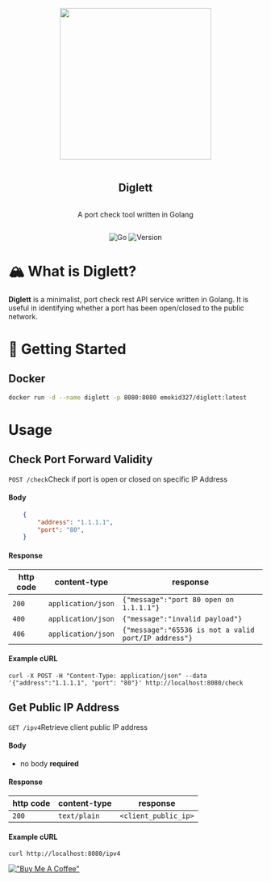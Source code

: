 <div align="center">
<article style="display: flex; flex-direction: column; align-items: center; justify-content: center;">
    <p align="center"><img width="300" src="https://ik.imagekit.io/songlim/diglett.png?updatedAt=1693543872307" /></p>
    <h1 style="width: 100%; text-align: center;">Diglett</h1>
    <p>
        A port check tool written in Golang
    </p>
</article>

![Go][go-badge] ![Version][version-badge]

[go-badge]: https://img.shields.io/badge/Golang-1.20-blue
[version-badge]: https://img.shields.io/badge/release-1.1.0-powderblue

</div>

# 🏔️ What is Diglett?
**Diglett** is a minimalist, port check rest API service written in Golang. It is useful in identifying whether a port has been open/closed to the public network.

# 🌟 Getting Started
## Docker
```bash
docker run -d --name diglett -p 8080:8080 emokid327/diglett:latest
```

# Usage
## Check Port Forward Validity
<code>POST /check</code>Check if port is open or closed on specific IP Address

#### Body
```json
    {
        "address": "1.1.1.1",
        "port": "80",
    }
```

#### Response

| http code     | content-type                      | response                                                            |
|---------------|-----------------------------------|---------------------------------------------------------------------|
| `200`         | `application/json`                | `{"message":"port 80 open on 1.1.1.1"}`                                             |
| `400`         | `application/json`                | `{"message":"invalid payload"}`                                     |
| `406`         | `application/json`                | `{"message":"65536 is not a valid port/IP address"}`                |

#### Example cURL

```shell
curl -X POST -H "Content-Type: application/json" --data '{"address":"1.1.1.1", "port": "80"}' http://localhost:8080/check
```

## Get Public IP Address
<code>GET /ipv4</code>Retrieve client public IP address

#### Body
- no body **required**

#### Response
| http code     | content-type                      | response                                                            |
|---------------|-----------------------------------|---------------------------------------------------------------------|
| `200`         | `text/plain`                | `<client_public_ip>`                                             |

#### Example cURL
```shell
curl http://localhost:8080/ipv4
```

[!["Buy Me A Coffee"](https://www.buymeacoffee.com/assets/img/custom_images/orange_img.png)](https://buymeacoffee.com/songlim)